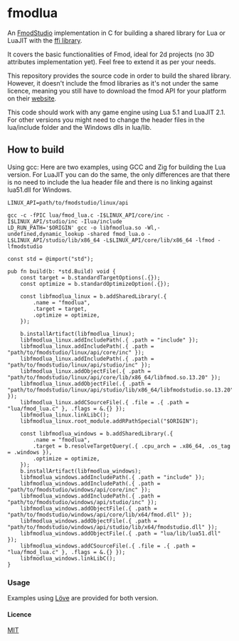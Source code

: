 # fmodlua
An [FmodStudio](https://www.fmod.com/resources/documentation-api?version=2.02&page=welcome.html) implementation in C for building a shared library for Lua or LuaJIT with the [ffi library](https://luajit.org/ext_ffi.html).

It covers the basic functionalities of Fmod, ideal for 2d projects (no 3D attributes implementation yet). Feel free to extend it as per your needs.

This repository provides the source code in order to build the shared library. However, it doesn't include the fmod libraries as it's not under the same licence, meaning you still have to download the fmod API for your platform on their [website](https://www.fmod.com/download).

This code should work with any game engine using Lua 5.1 and LuaJIT 2.1. For other versions you might need to change the header files in the lua/include folder and the Windows dlls in lua/lib.

## How to build

Using gcc: 
Here are two examples, using GCC and Zig for building the Lua version. For LuaJIT you can do the same, the only differences are that there is no need to include the lua header file and there is no linking against lua51.dll for Windows.
```
LINUX_API=path/to/fmodstudio/linux/api

gcc -c -fPIC lua/fmod_lua.c -I$LINUX_API/core/inc -I$LINUX_API/studio/inc -Ilua/include
LD_RUN_PATH='$ORIGIN' gcc -o libfmodlua.so -Wl,-undefined,dynamic_lookup -shared fmod_lua.o -L$LINUX_API/studio/lib/x86_64 -L$LINUX_API/core/lib/x86_64 -lfmod -lfmodstudio
```

```zig
const std = @import("std");

pub fn build(b: *std.Build) void {
    const target = b.standardTargetOptions(.{});
    const optimize = b.standardOptimizeOption(.{});

    const libfmodlua_linux = b.addSharedLibrary(.{
        .name = "fmodlua",
        .target = target,
        .optimize = optimize,
    });

    b.installArtifact(libfmodlua_linux);
    libfmodlua_linux.addIncludePath(.{ .path = "include" });
    libfmodlua_linux.addIncludePath(.{ .path = "path/to/fmodstudio/linux/api/core/inc" });
    libfmodlua_linux.addIncludePath(.{ .path = "path/to/fmodstudio/linux/api/studio/inc" });
    libfmodlua_linux.addObjectFile(.{ .path = "path/to/fmodstudio/linux/api/core/lib/x86_64/libfmod.so.13.20" });
    libfmodlua_linux.addObjectFile(.{ .path = "path/to/fmodstudio/linux/api/studio/lib/x86_64/libfmodstudio.so.13.20" });
    libfmodlua_linux.addCSourceFile(.{ .file = .{ .path = "lua/fmod_lua.c" }, .flags = &.{} });
    libfmodlua_linux.linkLibC();
    libfmodlua_linux.root_module.addRPathSpecial("$ORIGIN");

    const libfmodlua_windows = b.addSharedLibrary(.{
        .name = "fmodlua",
        .target = b.resolveTargetQuery(.{ .cpu_arch = .x86_64, .os_tag = .windows }),
        .optimize = optimize,
    });
    b.installArtifact(libfmodlua_windows);
    libfmodlua_windows.addIncludePath(.{ .path = "include" });
    libfmodlua_windows.addIncludePath(.{ .path = "path/to/fmodstudio/windows/api/core/inc" });
    libfmodlua_windows.addIncludePath(.{ .path = "path/to/fmodstudio/windows/api/studio/inc" });
    libfmodlua_windows.addObjectFile(.{ .path = "path/to/fmodstudio/windows/api/core/lib/x64/fmod.dll" });
    libfmodlua_windows.addObjectFile(.{ .path = "path/to/fmodstudio/windows/api/studio/lib/x64/fmodstudio.dll" });
    libfmodlua_windows.addObjectFile(.{ .path = "lua/lib/lua51.dll" });
    libfmodlua_windows.addCSourceFile(.{ .file = .{ .path = "lua/fmod_lua.c" }, .flags = &.{} });
    libfmodlua_windows.linkLibC();
}
```

### Usage

Examples using [Löve](https://love2d.org/wiki/Main_Page) are provided for both version.

#### Licence

[MIT](https://mit-license.org/)
